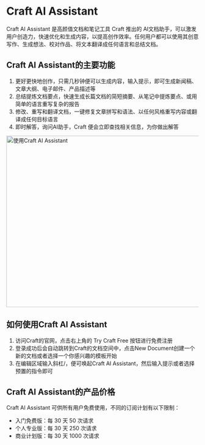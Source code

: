 # Craft AI Assistant

Craft AI Assistant 是高颜值文档和笔记工具 Craft 推出的 AI文档助手，可以激发用户创造力，快速优化和生成内容，以提高创作效率。任何用户都可以使用其创意写作、生成想法、校对作品、将文本翻译成任何语言和总结文档。
<h2>Craft AI Assistant的主要功能</h2>
<ol>
 	<li>更好更快地创作，只需几秒钟便可以生成内容，输入提示，即可生成新闻稿、文章大纲、电子邮件、产品描述等</li>
 	<li>总结提炼文档要点，快速生成长篇文档的简短摘要、从笔记中提炼要点、或用简单的语言重写复杂的报告</li>
 	<li>修改、重写和翻译文档，一键修复文章拼写和语法、以任何风格重写内容或翻译成任何目标语言</li>
 	<li>即时解答，询问AI助手，Craft 便会立即查找相关信息，为你做出解答</li>
</ol>
<a class="js" href="https://ai-bot.cn/wp-content/uploads/2023/07/craft-ai-assistant-document.png" data-fancybox="fancybox" data-caption="使用Craft AI Assistant"><img class="alignnone size-full wp-image-3490 loaded" src="https://ai-bot.cn/wp-content/uploads/2023/07/craft-ai-assistant-document.png" alt="使用Craft AI Assistant" width="800" height="450" data-src="https://ai-bot.cn/wp-content/uploads/2023/07/craft-ai-assistant-document.png" data-was-processed="true" /></a>
<h2>如何使用Craft AI Assistant</h2>
<ol>
 	<li>访问Craft的官网，点击右上角的 Try Craft Free 按钮进行免费注册</li>
 	<li>登录成功后会自动跳转到Craft的文档空间中，点击New Document创建一个新的文档或者选择一个你感兴趣的模板开始</li>
 	<li>在编辑区域输入斜杠/，便可唤起Craft AI Assistant，然后输入提示或者选择预置的指令即可</li>
</ol>
<h2>Craft AI Assistant的产品价格</h2>
Craft AI Assistant 可供所有用户免费使用，不同的订阅计划有以下限制：
<ul>
 	<li>入门免费版：每 30 天 50 次请求</li>
 	<li>个人专业版：每 30 天 250 次请求</li>
 	<li>商业计划版：每 30 天 1000 次请求</li>
</ul>